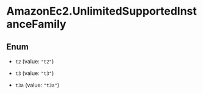 # AmazonEc2.UnlimitedSupportedInstanceFamily

## Enum


* `t2` (value: `"t2"`)

* `t3` (value: `"t3"`)

* `t3a` (value: `"t3a"`)


